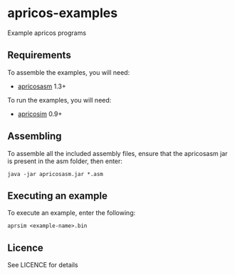 apricos-examples
================

Example apricos programs


Requirements
------------

To assemble the examples, you will need:

- [apricosasm](http://github.com/drdanick/apricosasm-java/) 1.3+

To run the examples, you will need:

- [apricosim](http://github.com/drdanick/apricosim-curses/) 0.9+


Assembling
----------

To assemble all the included assembly files, ensure that the apricosasm 
jar is present in the asm folder, then enter:

```
java -jar apricosasm.jar *.asm
```

Executing an example
--------------------

To execute an example, enter the following:

```
aprsim <example-name>.bin
```

Licence
-------

See LICENCE for details
